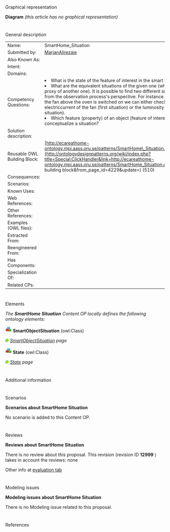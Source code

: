 # 

 Graphical representation



__Diagram__ 
_(this article has no graphical representation)_ 




# 

 General description




|  |  |
| --- | --- |
|  Name:  |  SmartHome\_Situation  |
|  Submitted by:  | [MarjanAlirezaie](../User/MarjanAlirezaie "User:MarjanAlirezaie")  |
|  Also Known As:  |  |
|  Intent:  |  |
|  Domains:  |  |
|  Competency Questions:  | <li>       What is the state of the feature of interest in the smart home?      </li><li>       What are the equivalent situations of the given one (which situation is proxy of another one). It is possible to find two different situations equivalent from the observation process's perspective. For instance in order to see if the fan above the oven is switched on we can either check the electriccurrent of the fan (first situation) or the luminosity of its lamp (second situation).      </li><li>       Which feature (property) of an object (feature of interest) is used to conceptualize a situation?      </li> |
|  Solution description:  |  |
|  Reusable OWL Building Block:  | [http://ecareathome-ontology.mpi.aass.oru.se/patterns/SmartHome\_Situation.owl](http://ontologydesignpatterns.org/wiki/index.php?title=Special:ClickHandler&link=http://ecareathome-ontology.mpi.aass.oru.se/patterns/SmartHome_Situation.owl&message=OWL building block&from_page_id=4229&update=)  (510)  |
|  Consequences:  |  |
|  Scenarios:  |  |
|  Known Uses:  |  |
|  Web References:  |  |
|  Other References:  |  |
|  Examples (OWL files):  |  |
|  Extracted From:  |  |
|  Reengineered From:  |  |
|  Has Components:  |  |
|  Specialization Of:  |  |
|  Related CPs:  |  |



  





# 

 Elements



_The
 __SmartHome Situation__ 
 Content OP locally defines the following ontology elements:_ 





[![Class](images/thumb/2/27/Class.gif/20px-Class.gif)](../Image/Class.gif "Class")
__SmartObjectSituation__ 
 (owl:Class)
 
[![](images/thumb/8/87/ArrowRight.gif/11px-ArrowRight.gif)](../Image/ArrowRight.gif "ArrowRight.gif")
_[SmartObjectSituation](../Submissions/SmartHome_Situation/SmartObjectSituation "Submissions:SmartHome Situation/SmartObjectSituation") 
 page_ 



[![Class](images/thumb/2/27/Class.gif/20px-Class.gif)](../Image/Class.gif "Class")
__State__ 
 (owl:Class)
 
[![](images/thumb/8/87/ArrowRight.gif/11px-ArrowRight.gif)](../Image/ArrowRight.gif "ArrowRight.gif")
_[State](../Submissions/SmartHome_Situation/State "Submissions:SmartHome Situation/State") 
 page_ 


# 

 Additional information



# 

 Scenarios




__Scenarios about SmartHome Situation__ 


 No scenario is added to this Content OP.
 




# 

 Reviews




__Reviews about SmartHome Situation__ 


 There is no review about this proposal.
This revision (revision ID
 __12999__ 
 ) takes in account the reviews: none
 



 Other info at
 [evaluation tab](http://ontologydesignpatterns.org/wiki/index.php?title=Submissions:SmartHome_Situation&action=evaluation "http://ontologydesignpatterns.org/wiki/index.php?title=Submissions:SmartHome_Situation&action=evaluation") 





# 

 Modeling issues




__Modeling issues about SmartHome Situation__ 


 There is no Modeling issue related to this proposal.
 




# 

 References